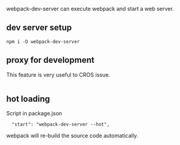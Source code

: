 webpack-dev-server can execute webpack and start a web server.

## dev server setup
```
npm i -D webpack-dev-server
```

## proxy for development
This feature is very useful to CROS issue.
```
```

## hot loading
Script in package.json
```
  "start": "webpack-dev-server --hot",
```
webpack will re-build the source code automatically.
